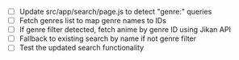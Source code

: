 - [ ] Update src/app/search/page.js to detect "genre:<genreName>" queries
- [ ] Fetch genres list to map genre names to IDs
- [ ] If genre filter detected, fetch anime by genre ID using Jikan API
- [ ] Fallback to existing search by name if not genre filter
- [ ] Test the updated search functionality
